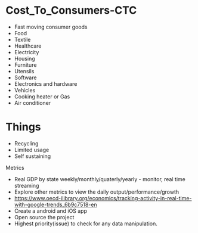 # Cost_To_Consumers-CTC

- Fast moving consumer goods
- Food
- Textile
- Healthcare
- Electricity
- Housing
- Furniture
- Utensils
- Software
- Electronics and hardware
- Vehicles
- Cooking heater or Gas
- Air conditioner

# Things


- Recycling
- Limited usage
- Self sustaining

Metrics

- Real GDP by state weekly/monthly/quaterly/yearly - monitor, real time streaming
- Explore other metrics to view the daily output/performance/growth
- https://www.oecd-ilibrary.org/economics/tracking-activity-in-real-time-with-google-trends_6b9c7518-en 
- Create a android and iOS app 
- Open source the project
- Highest priority(issue) to check for any data manipulation.